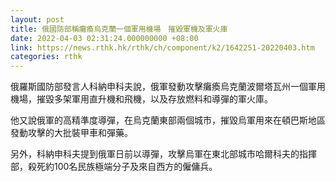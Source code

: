 ```yaml
---
layout: post
title: 俄國防部稱癱瘓烏克蘭一個軍用機場　摧毀軍機及軍火庫
date: 2022-04-03 02:31:24.000000000 +08:00
link: https://news.rthk.hk/rthk/ch/component/k2/1642251-20220403.htm
categories: rthk
---
```


俄羅斯國防部發言人科納申科夫說，俄軍發動攻擊癱瘓烏克蘭波爾塔瓦州一個軍用機場，摧毀多架軍用直升機和飛機，以及存放燃料和導彈的軍火庫。

他又說俄軍的高精準度導彈，在烏克蘭東部兩個城市，摧毀烏軍用來在頓巴斯地區發動攻擊的大批裝甲車和彈藥。

另外，科納申科夫提到俄軍日前以導彈，攻擊烏軍在東北部城市哈爾科夫的指揮部，殺死約100名民族極端分子及來自西方的僱傭兵。
